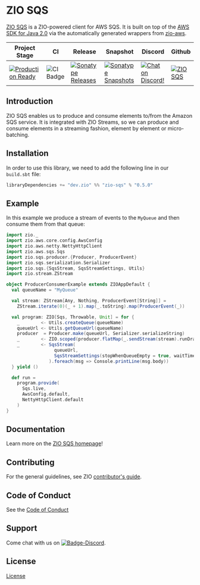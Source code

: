 [//]: # (This file was autogenerated using `zio-sbt-website` plugin via `sbt generateReadme` command.)
[//]: # (So please do not edit it manually. Instead, change "docs/index.md" file or sbt setting keys)
[//]: # (e.g. "readmeDocumentation" and "readmeSupport".)

# ZIO SQS

[ZIO SQS](https://zio.dev/zio-sqs) is a ZIO-powered client for AWS SQS. It is built on top of the [AWS SDK for Java 2.0](https://docs.aws.amazon.com/sdk-for-java/v2/developer-guide/basics.html) via the automatically generated wrappers from [zio-aws](https://zio.dev/zio-aws).

|Project Stage | CI | Release | Snapshot | Discord | Github |
|--------------|----|---------|----------|---------|--------|
|[![Production Ready](https://img.shields.io/badge/Project%20Stage-Production%20Ready-brightgreen.svg)](https://github.com/zio/zio/wiki/Project-Stages)        |![CI Badge](https://github.com/zio/zio-sqs/workflows/CI/badge.svg) |[![Sonatype Releases](https://img.shields.io/nexus/r/https/oss.sonatype.org/dev.zio/zio-sqs_2.12.svg)](https://oss.sonatype.org/content/repositories/releases/dev/zio/zio-sqs_2.12/) |[![Sonatype Snapshots](https://img.shields.io/nexus/s/https/oss.sonatype.org/dev.zio/zio-sqs_2.12.svg)](https://oss.sonatype.org/content/repositories/snapshots/dev/zio/zio-sqs_2.12/) |[![Chat on Discord!](https://img.shields.io/discord/629491597070827530?logo=discord)](https://discord.gg/2ccFBr4) |[![ZIO SQS](https://img.shields.io/github/stars/zio/zio-sqs?style=social)](https://github.com/zio/zio-sqs) |

## Introduction

ZIO SQS enables us to produce and consume elements to/from the Amazon SQS service. It is integrated with ZIO Streams, so we can produce and consume elements in a streaming fashion, element by element or micro-batching.

## Installation

In order to use this library, we need to add the following line in our `build.sbt` file:

```scala
libraryDependencies += "dev.zio" %% "zio-sqs" % "0.5.0"
```

## Example

In this example we produce a stream of events to the `MyQueue` and then consume them from that queue:

```scala
import zio._
import zio.aws.core.config.AwsConfig
import zio.aws.netty.NettyHttpClient
import zio.aws.sqs.Sqs
import zio.sqs.producer.{Producer, ProducerEvent}
import zio.sqs.serialization.Serializer
import zio.sqs.{SqsStream, SqsStreamSettings, Utils}
import zio.stream.ZStream

object ProducerConsumerExample extends ZIOAppDefault {
  val queueName = "MyQueue"

  val stream: ZStream[Any, Nothing, ProducerEvent[String]] =
    ZStream.iterate(0)(_ + 1).map(_.toString).map(ProducerEvent(_))

  val program: ZIO[Sqs, Throwable, Unit] = for {
    _        <- Utils.createQueue(queueName)
    queueUrl <- Utils.getQueueUrl(queueName)
    producer  = Producer.make(queueUrl, Serializer.serializeString)
    _        <- ZIO.scoped(producer.flatMap(_.sendStream(stream).runDrain))
    _        <- SqsStream(
                  queueUrl,
                  SqsStreamSettings(stopWhenQueueEmpty = true, waitTimeSeconds = Some(3))
                ).foreach(msg => Console.printLine(msg.body))
  } yield ()

  def run =
    program.provide(
      Sqs.live,
      AwsConfig.default,
      NettyHttpClient.default
    )
}
```

## Documentation

Learn more on the [ZIO SQS homepage](https://zio.dev/zio-sqs)!

## Contributing

For the general guidelines, see ZIO [contributor's guide](https://zio.dev/about/contributing).

## Code of Conduct

See the [Code of Conduct](https://zio.dev/about/code-of-conduct)

## Support

Come chat with us on [![Badge-Discord]][Link-Discord].

[Badge-Discord]: https://img.shields.io/discord/629491597070827530?logo=discord "chat on discord"
[Link-Discord]: https://discord.gg/2ccFBr4 "Discord"

## License

[License](LICENSE)
